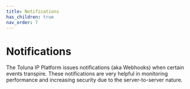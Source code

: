 ```yaml
---
title: Notifications
has_children: true
nav_order: 7
---
```


# Notifications

The Toluna IP Platform issues notifications (aka Webhooks) when certain events transpire. These notifications are very helpful in monitoring performance and increasing security due to the server-to-server nature. 